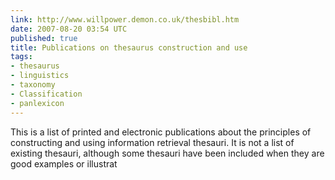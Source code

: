 ```yaml
---
link: http://www.willpower.demon.co.uk/thesbibl.htm
date: 2007-08-20 03:54 UTC
published: true
title: Publications on thesaurus construction and use
tags:
- thesaurus
- linguistics
- taxonomy
- Classification
- panlexicon
---
```


This is a list of printed and electronic publications about the principles of constructing and using information retrieval thesauri. It is not a list of existing thesauri, although some thesauri have been included when they are good examples or illustrat
